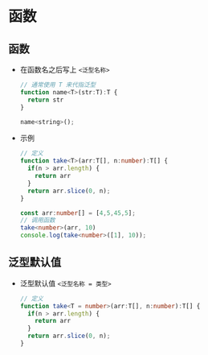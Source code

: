 # 函数

## 函数

  - 在函数名之后写上 `<泛型名称>`

    ```javascript
    // 通常使用 T 来代指泛型
    function name<T>(str:T):T {
      return str
    }

    name<string>();
    ```

  - 示例

    ```ts
    // 定义
    function take<T>(arr:T[], n:number):T[] {
      if(n > arr.length) {
        return arr
      }
      return arr.slice(0, n);
    }

    const arr:number[] = [4,5,45,5];
    // 调用函数
    take<number>(arr, 10)
    console.log(take<number>([1], 10));
    ```

## 泛型默认值

  - 泛型默认值 `<泛型名称 = 类型>`

    ```ts
    // 定义
    function take<T = number>(arr:T[], n:number):T[] {
      if(n > arr.length) {
        return arr
      }
      return arr.slice(0, n);
    }
    ```
